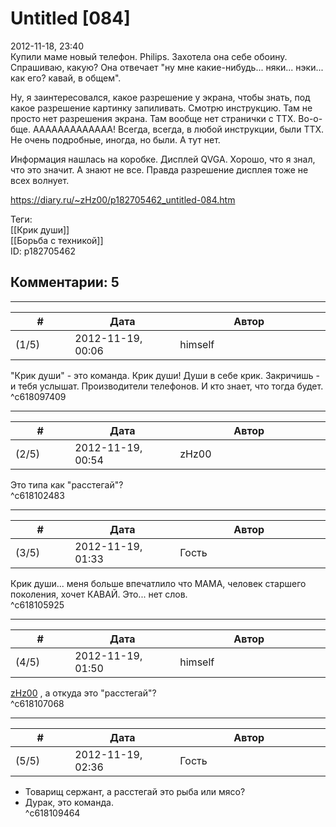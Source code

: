 Untitled [084]
==============

  
2012-11-18, 23:40  
 Купили маме новый телефон. Philips. Захотела она себе обоину. Спрашиваю, какую? Она отвечает "ну мне какие-нибудь... няки... нэки... как его? кавай, в общем".   
   
 Ну, я заинтересовался, какое разрешение у экрана, чтобы знать, под какое разрешение картинку запиливать. Смотрю инструкцию. Там не просто нет разрешения экрана. Там вообще нет странички с ТТХ. Во-о-бще. ААААААААААААА! Всегда, всегда, в любой инструкции, были ТТХ. Не очень подробные, иногда, но были. А тут нет.   
   
 Информация нашлась на коробке. Дисплей QVGA. Хорошо, что я знал, что это значит. А знают не все. Правда разрешение дисплея тоже не всех волнует.   
  
<https://diary.ru/~zHz00/p182705462_untitled-084.htm>  
  
Теги:  
[[Крик души]]  
[[Борьба с техникой]]  
ID: p182705462  


Комментарии: 5
--------------

  


---



|         #         |              Дата              |                     Автор                     |           ID           |
| --- | --- | --- | --- |
| (1/5) | 2012-11-19, 00:06 | himself | c618097409 |

  
 "Крик души" - это команда. Крик души! Души в себе крик. Закричишь - и тебя услышат. Производители телефонов. И кто знает, что тогда будет.   
 ^c618097409

---



|         #         |              Дата              |                     Автор                     |           ID           |
| --- | --- | --- | --- |
| (2/5) | 2012-11-19, 00:54 | zHz00 | c618102483 |

  
 Это типа как "расстегай"?   
 ^c618102483

---



|         #         |              Дата              |                     Автор                     |           ID           |
| --- | --- | --- | --- |
| (3/5) | 2012-11-19, 01:33 | Гость | c618105925 |

  
 Крик души... меня больше впечатлило что МАМА, человек старшего поколения, хочет КАВАЙ. Это... нет слов.   
 ^c618105925

---



|         #         |              Дата              |                     Автор                     |           ID           |
| --- | --- | --- | --- |
| (4/5) | 2012-11-19, 01:50 | himself | c618107068 |

  
  [zHz00](https://zHz00.diary.ru "Untitled")  , а откуда это "расстегай"?   
 ^c618107068

---



|         #         |              Дата              |                     Автор                     |           ID           |
| --- | --- | --- | --- |
| (5/5) | 2012-11-19, 02:36 | Гость | c618109464 |

  
 - Товарищ сержант, а расстегай это рыба или мясо?   
 - Дурак, это команда.   
 ^c618109464